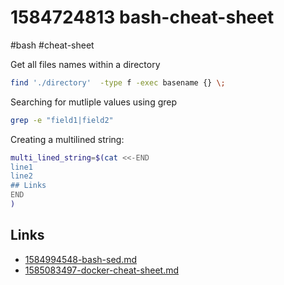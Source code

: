# 1584724813 bash-cheat-sheet
#bash #cheat-sheet

Get all files names within a directory
```bash
find './directory'  -type f -exec basename {} \;
```

Searching for mutliple values using grep
```bash
grep -e "field1|field2"
```

Creating a multilined string:
```bash
multi_lined_string=$(cat <<-END
line1
line2
## Links
END
)
```


## Links
- [1584994548-bash-sed.md](1584994548-bash-sed.md)
- [1585083497-docker-cheat-sheet.md](1585083497-docker-cheat-sheet.md)
